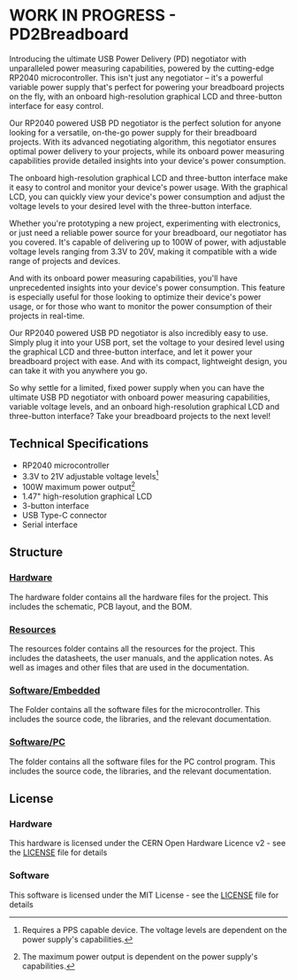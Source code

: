 # WORK IN PROGRESS - PD2Breadboard
Introducing the ultimate USB Power Delivery (PD) negotiator with unparalleled power measuring capabilities, powered by the cutting-edge RP2040 microcontroller. This isn't just any negotiator – it's a powerful variable power supply that's perfect for powering your breadboard projects on the fly, with an onboard high-resolution graphical LCD and three-button interface for easy control.


Our RP2040 powered USB PD negotiator is the perfect solution for anyone looking for a versatile, on-the-go power supply for their breadboard projects. With its advanced negotiating algorithm, this negotiator ensures optimal power delivery to your projects, while its onboard power measuring capabilities provide detailed insights into your device's power consumption.


The onboard high-resolution graphical LCD and three-button interface make it easy to control and monitor your device's power usage. With the graphical LCD, you can quickly view your device's power consumption and adjust the voltage levels to your desired level with the three-button interface.


Whether you're prototyping a new project, experimenting with electronics, or just need a reliable power source for your breadboard, our negotiator has you covered. It's capable of delivering up to 100W of power, with adjustable voltage levels ranging from 3.3V to 20V, making it compatible with a wide range of projects and devices.


And with its onboard power measuring capabilities, you'll have unprecedented insights into your device's power consumption. This feature is especially useful for those looking to optimize their device's power usage, or for those who want to monitor the power consumption of their projects in real-time.


Our RP2040 powered USB PD negotiator is also incredibly easy to use. Simply plug it into your USB port, set the voltage to your desired level using the graphical LCD and three-button interface, and let it power your breadboard project with ease. And with its compact, lightweight design, you can take it with you anywhere you go.


So why settle for a limited, fixed power supply when you can have the ultimate USB PD negotiator with onboard power measuring capabilities, variable voltage levels, and an onboard high-resolution graphical LCD and three-button interface? Take your breadboard projects to the next level!



## Technical Specifications
- RP2040 microcontroller
- 3.3V to 21V adjustable voltage levels[^1]
- 100W maximum power output[^2]
- 1.47" high-resolution graphical LCD
- 3-button interface
- USB Type-C connector
- Serial interface

[^1]: Requires a PPS capable device. The voltage levels are dependent on the power supply's capabilities.
[^2]: The maximum power output is dependent on the power supply's capabilities.

## Structure
### [Hardware](Hardware/)
The hardware folder contains all the hardware files for the project. This includes the schematic, PCB layout, and the BOM.
### [Resources](Resources/)
The resources folder contains all the resources for the project. This includes the datasheets, the user manuals, and the application notes. As well as images and other files that are used in the documentation.
### [Software/Embedded](Software/Embedded/)
The Folder contains all the software files for the microcontroller. This includes the source code, the libraries, and the relevant documentation.
### [Software/PC](Software/PC/)
The folder contains all the software files for the PC control program. This includes the source code, the libraries, and the relevant documentation.

## License
### Hardware
This hardware is licensed under the CERN Open Hardware Licence v2 - see the [LICENSE](Hardware/Rev%201/LICENSE) file for details
### Software
This software is licensed under the MIT License - see the [LICENSE](Software/Embedded/LICENSE) file for details